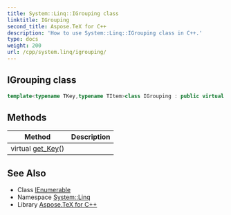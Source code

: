 ```yaml
---
title: System::Linq::IGrouping class
linktitle: IGrouping
second_title: Aspose.TeX for C++
description: 'How to use System::Linq::IGrouping class in C++.'
type: docs
weight: 200
url: /cpp/system.linq/igrouping/
---
```

## IGrouping class




```cpp
template<typename TKey,typename TItem>class IGrouping : public virtual System::Collections::Generic::IEnumerable<TItem>
```

## Methods

| Method | Description |
| --- | --- |
| virtual [get_Key](./get_key/)() |  |
## See Also

* Class [IEnumerable](../../system.collections.generic/ienumerable/)
* Namespace [System::Linq](../)
* Library [Aspose.TeX for C++](../../)
